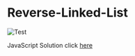 # Reverse-Linked-List

![Test](https://github.com/banevare/Reverse-Linked-List/workflows/Test/badge.svg)

JavaScript Solution click [here](http://banevare.github.io/reverseList.html)
